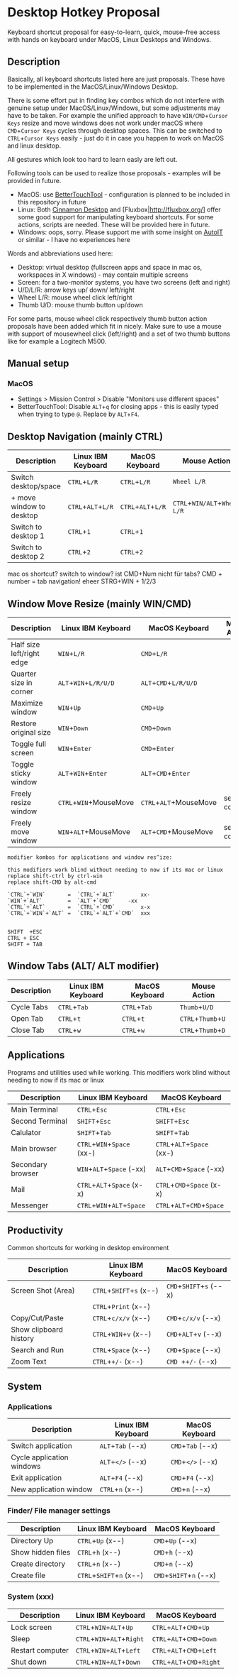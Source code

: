 # Desktop Hotkey Proposal
Keyboard shortcut proposal for easy-to-learn, quick, mouse-free access with hands on keyboard under MacOS, Linux Desktops and Windows.

## Description
Basically, all keyboard shortcuts listed here are just proposals. These have to be implemented in the MacOS/Linux/Windows Desktop. 

There is some effort put in finding key combos which do not interfere with genuine setup under MacOS/Linux/Windows, but some adjustments may have to be taken. For example the unified approach to have `WIN/CMD`+`Cursor Keys` resize and move windows does not work under macOS where `CMD`+`Cursor Keys` cycles through desktop spaces. This can be switched to `CTRL`+`Cursor Keys` easily - just do it in case you happen to work on MacOS and linux desktop.

All gestures which look too hard to learn easly are left out. 

Following tools can be used to realize those proposals - examples will be provided in future.

* MacOS: use [BetterTouchTool](https://folivora.ai/) - configuration is planned to be included in this repository in future
* Linux: Both [Cinnamon Desktop](https://linuxmint.com/download.php) and [Fluxbox|http://fluxbox.org/]  offer some good support for manipulating keyboard shortcuts. For some actions, scripts are needed. These will be provided here in future.
* Windows: oops, sorry. Please support me with some insight on [AutoIT](https://www.autoitscript.com/site/autoit/) or similar - I have no experiences here

Words and abbreviations used here:

* Desktop: virtual desktop (fullscreen apps and space in mac os, workspaces in X windows) - may contain multiple screens
* Screen: for a two-monitor systems, you have two screens (left and right)
* U/D/L/R: arrow keys up/ down/ left/right
* Wheel L/R: mouse wheel click left/right
* Thumb U/D: mouse thumb button up/down

For some parts, mouse wheel click respectively thumb button action proposals have been added which fit in nicely. Make sure to use a mouse with support of mousewheel click (left/right) and a set of two thumb buttons like for example a Logitech M500.

## Manual setup


### MacOS

* Settings > Mission Control > Disable "Monitors use different spaces"
* BetterTouchTool: Disable `ALT`+`q` for closing apps - this is easily typed when trying to type `@`. Replace by `ALT`+`F4`.


## Desktop Navigation (mainly CTRL)

|Description              |Linux IBM Keyboard       | MacOS Keyboard          |Mouse Action                    |
|-------------------------|-------------------------|-------------------------|--------------------------------|
|Switch desktop/space     |`CTRL`+`L/R`             |`CTRL`+`L/R`             |`Wheel L/R`                     |
|+ move window to desktop |`CTRL`+`ALT`+`L/R`       |`CTRL`+`ALT`+`L/R`       |`CTRL`+`WIN/ALT`+`Wheel L/R`    |
|Switch to desktop 1      |`CTRL`+`1`               |`CTRL`+`1`               |                                |
|Switch to desktop 2      |`CTRL`+`2`               |`CTRL`+`2`               |                                |

mac os shortcut? switch to window? ist CMD+Num nicht für tabs? CMD + number = tab navigation!
eheer STRG+WIN + 1/2/3


## Window Move Resize (mainly WIN/CMD)

|Description              |Linux IBM Keyboard       | MacOS Keyboard          |Mouse Action             |
|-------------------------|-------------------------|-------------------------|-------------------------|
|Half size left/right edge|`WIN`+`L/R`              |`CMD`+`L/R`              |                         |
|Quarter size in corner   |`ALT`+`WIN`+`L/R/U/D`    |`ALT`+`CMD`+`L/R/U/D`    |                         |
|Maximize window          |`WIN`+`Up`               |`CMD`+`Up`               |                         |
|Restore original size    |`WIN`+`Down`             |`CMD`+`Down`             |                         |
|Toggle full screen       |`WIN`+`Enter`            |`CMD`+`Enter`            |                         |
|Toggle sticky window     |`ALT`+`WIN`+`Enter`      |`ALT`+`CMD`+`Enter`      |                         |
|Freely resize window     |`CTRL`+`WIN`+MouseMove   |`CTRL`+`ALT`+MouseMove   |see left columns         |
|Freely move window       |`WIN`+`ALT`+MouseMove    |`ALT`+`CMD`+MouseMove    |see left columns         |

```
modifier kombos for applications and window res^ize:

this modifiers work blind without needing to now if its mac or linux
replace shift-ctrl by ctrl-win
replace shift-CMD by alt-cmd

`CTRL`+`WIN`       =  `CTRL`+`ALT`        xx-  
`WIN`+`ALT`        =  `ALT`+`CMD`	  -xx
`CTRL`+`ALT`       =  `CTRL`+`CMD`        x-x  
`CTRL`+`WIN`+`ALT` =  `CTRL`+`ALT`+`CMD`  xxx


SHIFT  +ESC
CTRL + ESC
SHIFT + TAB
```


## Window Tabs (ALT/ ALT modifier)

|Description              |Linux IBM Keyboard       | MacOS Keyboard          |Mouse Action             |
|-------------------------|-------------------------|-------------------------|-------------------------|
|Cycle Tabs               |`CTRL`+`Tab`             |`CTRL`+`Tab`             |`Thumb`+`U/D`            |
|Open Tab                 |`CTRL`+`t`               |`CTRL`+`t`               |`CTRL`+`Thumb`+`U`       |
|Close Tab                |`CTRL`+`w`               |`CTRL`+`w`               |`CTRL`+`Thumb`+`D`       |


## Applications 
Programs and utilities used while working. This modifiers work blind without needing to now if its mac or linux


|Description              |Linux IBM Keyboard         | MacOS Keyboard            |
|-------------------------|---------------------------|---------------------------|
|Main Terminal            |`CTRL`+`Esc`               |`CTRL`+`Esc`               |
|Second Terminal          |`SHIFT`+`Esc`              |`SHIFT`+`Esc`              |
|Calulator                |`SHIFT`+`Tab`              |`SHIFT`+`Tab`              |
|Main browser             |`CTRL`+`WIN`+`Space` (xx-) |`CTRL`+`ALT`+`Space` (xx-) |   
|Secondary browser        |`WIN`+`ALT`+`Space`  (-xx) |`ALT`+`CMD`+`Space`  (-xx) |  
|Mail                     |`CTRL`+`ALT`+`Space` (x-x) |`CTRL`+`CMD`+`Space` (x-x) |  
|Messenger                |`CTRL`+`WIN`+`ALT`+`Space` |`CTRL`+`ALT`+`CMD`+`Space` |  


## Productivity

Common shortcuts for working in desktop environment


|Description              |Linux IBM Keyboard         | MacOS Keyboard              |
|-------------------------|---------------------------|-----------------------------|
|Screen Shot (Area)       |`CTRL`+`SHIFT`+`s`  (x--)  |`CMD`+`SHIFT`+`s`    (--x)   |
|                         |`CTRL`+`Print`      (x--)  |                             |
|Copy/Cut/Paste           |`CTRL`+`c/x/v`      (x--)  |`CMD`+`c/x/v`        (--x)   |
|Show clipboard history   |`CTRL`+`WIN`+`v`    (x--)  |`CMD`+`ALT`+`v`      (--x)   |
|Search and Run           |`CTRL`+`Space`      (x--)  |`CMD`+`Space`        (--x)   |
|Zoom Text                |`CTRL`+`+/-`        (x--)  |`CMD `+`+/-`         (--x)   |


## System


### Applications

|Description              |Linux IBM Keyboard         | MacOS Keyboard           |
|-------------------------|---------------------------|--------------------------|
|Switch application       |`ALT`+`Tab` (--x)          |`CMD`+`Tab`  (--x)        |
|Cycle application windows|`ALT`+`</>` (--x)          |`CMD`+`</>`  (--x)        |
|Exit application         |`ALT`+`F4`  (--x)          |`CMD`+`F4`   (--x)        |
|New application window   |`CTRL`+`n`  (x--)          |`CMD`+`n`    (--x)        |

### Finder/ File manager settings

|Description              |Linux IBM Keyboard         | MacOS Keyboard           |
|-------------------------|---------------------------|--------------------------|
|Directory Up             |`CTRL`+`Up`        (x--)   |`CMD`+`Up`        (--x)   |
|Show hidden files        |`CTRL`+`h`         (x--)   |`CMD`+`h`         (--x)   |
|Create directory         |`CTRL`+`n`         (x--)   |`CMD`+`n`         (--x)   |
|Create file              |`CTRL`+`SHIFT`+`n` (x--)   |`CMD`+`SHIFT`+`n` (--x)   |

### System (xxx)

|Description              |Linux IBM Keyboard         | MacOS Keyboard           |
|-------------------------|---------------------------|--------------------------|
|Lock screen              |`CTRL`+`WIN`+`ALT`+`Up`    |`CTRL`+`ALT`+`CMD`+`Up`   |
|Sleep                    |`CTRL`+`WIN`+`ALT`+`Right` |`CTRL`+`ALT`+`CMD`+`Down` |
|Restart computer         |`CTRL`+`WIN`+`ALT`+`Left`  |`CTRL`+`ALT`+`CMD`+`Left` |
|Shut down                |`CTRL`+`WIN`+`ALT`+`Down`  |`CTRL`+`ALT`+`CMD`+`Right`|
